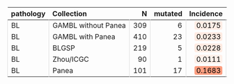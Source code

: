 <table class="table" style="margin-left: 0; margin-right: auto;">
 <thead>
  <tr>
   <th style="text-align:left;"> pathology </th>
   <th style="text-align:left;"> Collection </th>
   <th style="text-align:right;"> N </th>
   <th style="text-align:right;"> mutated </th>
   <th style="text-align:right;"> Incidence </th>
   <th style="text-align:left;"> CI </th>
  </tr>
 </thead>
<tbody>
  <tr>
   <td style="text-align:left;border-left:1px solid #DDDDDD;white-space: nowrap;"> BL </td>
   <td style="text-align:left;border-left:1px solid #DDDDDD;white-space: nowrap;"> GAMBL without Panea </td>
   <td style="text-align:right;border-left:1px solid #DDDDDD;white-space: nowrap;"> 309 </td>
   <td style="text-align:right;border-left:1px solid #DDDDDD;white-space: nowrap;"> 6 </td>
   <td style="text-align:right;border-left:1px solid #DDDDDD;white-space: nowrap;"> <span style="     color: rgba(0, 0, 0, 255) !important;border-radius: 4px; padding-right: 4px; padding-left: 4px; background-color: rgba(255, 237, 229, 255) !important;">0.0175</span> </td>
   <td style="text-align:left;border-left:1px solid #DDDDDD;white-space: nowrap;"> [0.0029,0.0321] </td>
  </tr>
  <tr>
   <td style="text-align:left;border-left:1px solid #DDDDDD;white-space: nowrap;"> BL </td>
   <td style="text-align:left;border-left:1px solid #DDDDDD;white-space: nowrap;"> GAMBL with Panea </td>
   <td style="text-align:right;border-left:1px solid #DDDDDD;white-space: nowrap;"> 410 </td>
   <td style="text-align:right;border-left:1px solid #DDDDDD;white-space: nowrap;"> 23 </td>
   <td style="text-align:right;border-left:1px solid #DDDDDD;white-space: nowrap;"> <span style="     color: rgba(0, 0, 0, 255) !important;border-radius: 4px; padding-right: 4px; padding-left: 4px; background-color: rgba(255, 235, 226, 255) !important;">0.0233</span> </td>
   <td style="text-align:left;border-left:1px solid #DDDDDD;white-space: nowrap;"> [0.009,0.0376] </td>
  </tr>
  <tr>
   <td style="text-align:left;border-left:1px solid #DDDDDD;white-space: nowrap;"> BL </td>
   <td style="text-align:left;border-left:1px solid #DDDDDD;white-space: nowrap;"> BLGSP </td>
   <td style="text-align:right;border-left:1px solid #DDDDDD;white-space: nowrap;"> 219 </td>
   <td style="text-align:right;border-left:1px solid #DDDDDD;white-space: nowrap;"> 5 </td>
   <td style="text-align:right;border-left:1px solid #DDDDDD;white-space: nowrap;"> <span style="     color: rgba(0, 0, 0, 255) !important;border-radius: 4px; padding-right: 4px; padding-left: 4px; background-color: rgba(255, 235, 226, 255) !important;">0.0228</span> </td>
   <td style="text-align:left;border-left:1px solid #DDDDDD;white-space: nowrap;"> [0.003,0.0426] </td>
  </tr>
  <tr>
   <td style="text-align:left;border-left:1px solid #DDDDDD;white-space: nowrap;"> BL </td>
   <td style="text-align:left;border-left:1px solid #DDDDDD;white-space: nowrap;"> Zhou/ICGC </td>
   <td style="text-align:right;border-left:1px solid #DDDDDD;white-space: nowrap;"> 90 </td>
   <td style="text-align:right;border-left:1px solid #DDDDDD;white-space: nowrap;"> 1 </td>
   <td style="text-align:right;border-left:1px solid #DDDDDD;white-space: nowrap;"> <span style="     color: rgba(0, 0, 0, 255) !important;border-radius: 4px; padding-right: 4px; padding-left: 4px; background-color: rgba(255, 240, 233, 255) !important;">0.0111</span> </td>
   <td style="text-align:left;border-left:1px solid #DDDDDD;white-space: nowrap;"> [0,0.0328] </td>
  </tr>
  <tr>
   <td style="text-align:left;border-left:1px solid #DDDDDD;white-space: nowrap;"> BL </td>
   <td style="text-align:left;border-left:1px solid #DDDDDD;white-space: nowrap;"> Panea </td>
   <td style="text-align:right;border-left:1px solid #DDDDDD;white-space: nowrap;"> 101 </td>
   <td style="text-align:right;border-left:1px solid #DDDDDD;white-space: nowrap;"> 17 </td>
   <td style="text-align:right;border-left:1px solid #DDDDDD;white-space: nowrap;"> <span style="     color: rgba(0, 0, 0, 255) !important;border-radius: 4px; padding-right: 4px; padding-left: 4px; background-color: rgba(253, 158, 128, 255) !important;">0.1683</span> </td>
   <td style="text-align:left;border-left:1px solid #DDDDDD;white-space: nowrap;"> [0.0953,0.2413] </td>
  </tr>
</tbody>
</table>